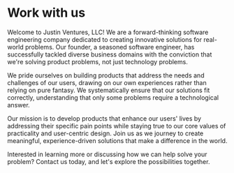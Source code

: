 # Work with us

Welcome to Justin Ventures, LLC! We are a forward-thinking software engineering
company dedicated to creating innovative solutions for real-world problems. Our
founder, a seasoned software engineer, has successfully tackled diverse business
domains with the conviction that we're solving product problems, not just
technology problems.

We pride ourselves on building products that address the needs and challenges of
our users, drawing on our own experiences rather than relying on pure fantasy.
We systematically ensure that our solutions fit correctly, understanding that
only some problems require a technological answer.

Our mission is to develop products that enhance our users' lives by addressing
their specific pain points while staying true to our core values of practicality
and user-centric design. Join us as we journey to create meaningful,
experience-driven solutions that make a difference in the world.

Interested in learning more or discussing how we can help solve your problem?
Contact us today, and let's explore the possibilities together.
